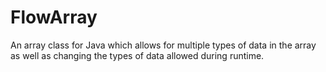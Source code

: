 # FlowArray
An array class for Java which allows for multiple types of data in the array as well as changing the types of data allowed during runtime.
